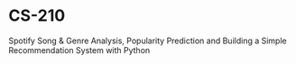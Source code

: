 # CS-210
Spotify Song &amp; Genre Analysis, Popularity Prediction and Building a Simple Recommendation System with Python
